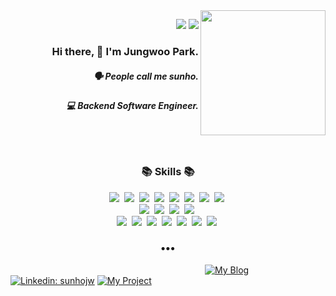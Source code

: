 <img align="right" src="https://media.giphy.com/media/nGMnDqebzDcfm/giphy.gif" width=200 />
<p align="right">
  <img src="https://hits.seeyoufarm.com/api/count/incr/badge.svg?url=https%3A%2F%2Fgithub.com%2Fwoolarinet&count_bg=%23D9CC8B&title_bg=%239080A6&icon=&icon_color=%23E7E7E7&title=visitors&edge_flat=false" />
  <img src="https://img.shields.io/github/followers/woolarinet?color=%23a6bf80&logo=github" />
</p>

<h3 align="right"> Hi there, 👋 I'm Jungwoo Park.</h3>
<h5 align="right">🗣 People call me sunho.</h5>
<h5 align="right">💻 Backend Software Engineer.</h5>
<br /><br />

<h3 align="center">📚 Skills 📚</h3>
<p align="center">
  <img src="https://img.shields.io/badge/-Vuejs-yellow"/>&nbsp;
  <img src="https://img.shields.io/badge/-Vuetify-skyblue"/>&nbsp;
  <img src="https://img.shields.io/badge/-NuxtJS-green"/>&nbsp;
  <img src="https://img.shields.io/badge/-HTML-orange"/>&nbsp;
  <img src="https://img.shields.io/badge/-CSS-blue"/>&nbsp;
  <img src="https://img.shields.io/badge/-JAVASCRIPT-yellow"/>&nbsp;
  <img src="https://img.shields.io/badge/-React-9cf"/>&nbsp;
  <img src="https://img.shields.io/badge/-NextJS-grey"/>&nbsp;
  <br />
  <img src="https://img.shields.io/badge/-Nodejs-yellowgreen"/>&nbsp;
  <img src="https://img.shields.io/badge/-Express-black"/>&nbsp;
  <img src="https://img.shields.io/badge/-MySQL-navy"/>&nbsp;
  <img src="https://img.shields.io/badge/-Sequelize-informational"/>&nbsp;
  <br />
  <img src="https://img.shields.io/badge/-Ubuntu-red"/>&nbsp;
  <img src="https://img.shields.io/badge/-NGINX-green"/>&nbsp;
  <img src="https://img.shields.io/badge/-pm2-skyblue"/>&nbsp;
  <img src="https://img.shields.io/badge/-AWS-important"/>&nbsp;
  <img src="https://img.shields.io/badge/-Git-critical"/>&nbsp;
  <img src="https://img.shields.io/badge/-Vercel-black"/>&nbsp;
  <img src="https://img.shields.io/badge/-GraphQL-pink"/>&nbsp;
</p>
<h3 align="center">•••</h3>
<!-- <p align="center">
  <img src="https://img.shields.io/badge/-TechBlog-%23f2c4d5?style=flat-square&logo=dev.to&logoColor=black&link=https://www.sunhodev.com" />
  <img src="https://img.shields.io/badge/-JungwooPark-blue?style=flat&logo=Linkedin&logoColor=white&link=https://www.linkedin.com/in/sunhojw/" />
  <img src="https://img.shields.io/badge/-MyProjects-%239080a6?style=flat-square&logo=CodeProject&logoColor=black&link=https://www.sunhodev.com/project" />
  <object data="https://img.shields.io/badge/-MyProjects-%239080a6?style=flat-square&logo=CodeProject&logoColor=black&link=https://www.sunhodev.com/project" />
</p> -->

&nbsp;&nbsp;&nbsp;&nbsp;&nbsp;&nbsp;&nbsp;&nbsp;&nbsp;&nbsp;&nbsp;&nbsp;&nbsp;&nbsp;&nbsp;&nbsp;&nbsp;&nbsp;&nbsp;&nbsp;&nbsp;
&nbsp;&nbsp;&nbsp;&nbsp;&nbsp;&nbsp;&nbsp;&nbsp;&nbsp;&nbsp;&nbsp;&nbsp;&nbsp;&nbsp;&nbsp;&nbsp;&nbsp;&nbsp;&nbsp;&nbsp;&nbsp;
&nbsp;&nbsp;&nbsp;&nbsp;&nbsp;&nbsp;&nbsp;&nbsp;&nbsp;&nbsp;&nbsp;&nbsp;&nbsp;&nbsp;&nbsp;&nbsp;&nbsp;&nbsp;&nbsp;&nbsp;&nbsp;
&nbsp;&nbsp;&nbsp;&nbsp;&nbsp;&nbsp;&nbsp;&nbsp;&nbsp;&nbsp;&nbsp;&nbsp;
[![My Blog](https://img.shields.io/badge/-TechBlog-%23f2c4d5?style=flat-square&logo=dev.to&logoColor=black&link=https://www.sunhodev.com)](https://www.sunhodev.com)
[![Linkedin: sunhojw](https://img.shields.io/badge/-JungwooPark-blue?style=flat&logo=Linkedin&logoColor=white&link=https://www.linkedin.com/in/sunhojw/)](https://www.linkedin.com/in/sunhojw)
[![My Project](https://img.shields.io/badge/-MyProjects-%239080a6?style=flat-square&logo=CodeProject&logoColor=black&link=https://www.sunhodev.com/project)](https://www.sunhodev.com/project)


